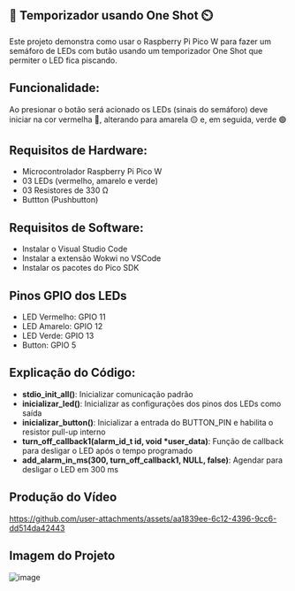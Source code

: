 ## 🚦 Temporizador usando One Shot ⏲️
Este projeto demonstra como usar o Raspberry Pi Pico W para fazer um semáforo de LEDs com butão usando um temporizador One Shot
que permiter o LED fica piscando.
## Funcionalidade:
Ao presionar o botão será acionado os LEDs (sinais do semáforo) deve iniciar na cor vermelha 🔴, alterando para amarela 🟡 e, em seguida, verde 🟢
## Requisitos de Hardware:
- Microcontrolador Raspberry Pi Pico W
- 03 LEDs (vermelho, amarelo e verde)
- 03 Resistores de 330 Ω
- Buttton (Pushbutton)
## Requisitos de Software:
- Instalar o Visual Studio Code
- Instalar a extensão Wokwi no VSCode
- Instalar os pacotes do Pico SDK
## Pinos GPIO dos LEDs
- LED Vermelho: GPIO 11
- LED Amarelo: GPIO 12
- LED Verde: GPIO 13
- Button: GPIO 5
## Explicação do Código:
- **stdio_init_all()**: Inicializar comunicação padrão
- **inicializar_led()**: Inicializar as configurações dos pinos dos LEDs como saída
- **inicializar_button()**: Inicializar a entrada do BUTTON_PIN e habilita o resistor pull-up interno
- **turn_off_callback1(alarm_id_t id, void *user_data)**: Função de callback para desligar o LED após o tempo programado
- **add_alarm_in_ms(300, turn_off_callback1, NULL, false)**: Agendar para desligar o LED em 300 ms
## Produção do Vídeo

https://github.com/user-attachments/assets/aa1839ee-6c12-4396-9cc6-dd514da42443

## Imagem do Projeto

![image](https://github.com/user-attachments/assets/1e7ff3f0-080c-4b58-a68e-2762ef6c1719)




